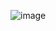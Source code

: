 ![image](https://github.com/TomatoKetchoup/predictive_maintenance/assets/93877150/2fca2afd-6766-46ab-b6ae-0db08a9c9473)
